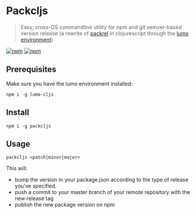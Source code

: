 # Packcljs  
> Easy, cross-OS commandline utility for npm and git semver-based version release (a rewrite of [packrel](https://github.com/MichelML/packrel) in clojurescript through the [lumo environment](https://www.npmjs.com/package/lumo-cljs))  
  
[![npm](https://img.shields.io/npm/dt/packcljs.svg)]() [![npm](https://img.shields.io/npm/v/packcljs.svg)]()
  
## Prerequisites  
Make sure you have the lumo environment installed:  
  
``` 
npm i -g lumo-cljs  
```  
  
## Install  
  
```  
npm i -g packcljs  
```  
  
## Usage  
  
```
packcljs <patch|minor|major>  
```  
  
This will:  
- bump the version in your package.json according to the type of release you've specified.  
- push a commit to your master branch of your remote repository with the new release tag  
- publish the new package version on npm  
